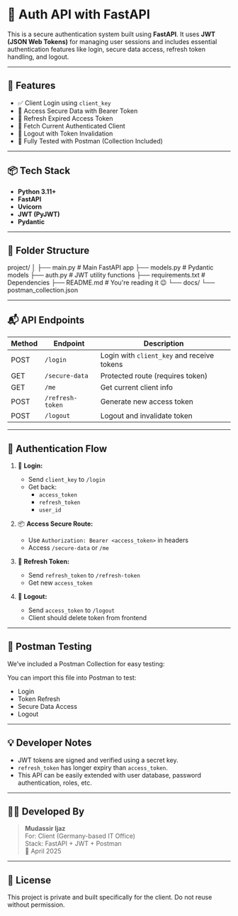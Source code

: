# 🔐 Auth API with FastAPI

This is a secure authentication system built using **FastAPI**. It uses **JWT (JSON Web Tokens)** for managing user sessions and includes essential authentication features like login, secure data access, refresh token handling, and logout.

---

## 🚀 Features

- ✅ Client Login using `client_key`
- 🔐 Access Secure Data with Bearer Token
- 🔁 Refresh Expired Access Token
- 👤 Fetch Current Authenticated Client
- 🚪 Logout with Token Invalidation
- 🧪 Fully Tested with Postman (Collection Included)

---

## 📦 Tech Stack

- **Python 3.11+**
- **FastAPI**
- **Uvicorn**
- **JWT (PyJWT)**
- **Pydantic**

---

## 📁 Folder Structure
project/ │ ├── main.py # Main FastAPI app ├── models.py # Pydantic models ├── auth.py # JWT utility functions ├── requirements.txt # Dependencies ├── README.md # You're reading it 😉 └── docs/ └── postman_collection.json


---

## 📬 API Endpoints

| Method | Endpoint             | Description                      |
|--------|----------------------|----------------------------------|
| POST   | `/login`             | Login with `client_key` and receive tokens |
| GET    | `/secure-data`       | Protected route (requires token) |
| GET    | `/me`                | Get current client info          |
| POST   | `/refresh-token`     | Generate new access token        |
| POST   | `/logout`            | Logout and invalidate token      |

---

## 🔐 Authentication Flow

1. 🔑 **Login:**
   - Send `client_key` to `/login`
   - Get back:
     - `access_token`
     - `refresh_token`
     - `user_id`

2. 📦 **Access Secure Route:**
   - Use `Authorization: Bearer <access_token>` in headers
   - Access `/secure-data` or `/me`

3. 🔄 **Refresh Token:**
   - Send `refresh_token` to `/refresh-token`
   - Get new `access_token`

4. 🚪 **Logout:**
   - Send `access_token` to `/logout`
   - Client should delete token from frontend

---

## 🧪 Postman Testing

We’ve included a Postman Collection for easy testing:


You can import this file into Postman to test:
- Login
- Token Refresh
- Secure Data Access
- Logout

---

## 💡 Developer Notes

- JWT tokens are signed and verified using a secret key.
- `refresh_token` has longer expiry than `access_token`.
- This API can be easily extended with user database, password authentication, roles, etc.

---

## 👨‍💻 Developed By

> **Mudassir Ijaz**  
> For: Client (Germany-based IT Office)  
> Stack: FastAPI + JWT + Postman  
> 📅 April 2025

---

## 📄 License

This project is private and built specifically for the client. Do not reuse without permission.
